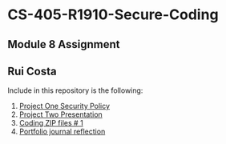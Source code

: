# CS-405-R1910-Secure-Coding
## Module 8 Assignment
## Rui Costa

Include in this repository is the following:
1. [Project One Security Policy](CS-405-Security-Policy-Project-On.docx)
2. [Project Two Presentation](CS-405-Project-Two-Presentation.pptx)
3. [Coding ZIP files # 1](code_zips.zip)
4. [Portfolio journal reflection](8-1-Journal.docx)